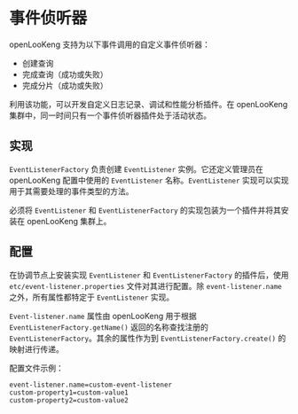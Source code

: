 

# 事件侦听器

openLooKeng 支持为以下事件调用的自定义事件侦听器：


-   创建查询
-   完成查询（成功或失败）
-   完成分片（成功或失败）

利用该功能，可以开发自定义日志记录、调试和性能分析插件。在 openLooKeng 集群中，同一时间只有一个事件侦听器插件处于活动状态。

## 实现

`EventListenerFactory` 负责创建 `EventListener` 实例。它还定义管理员在 openLooKeng 配置中使用的 `EventListener` 名称。`EventListener` 实现可以实现用于其需要处理的事件类型的方法。


必须将 `EventListener` 和 `EventListenerFactory` 的实现包装为一个插件并将其安装在 openLooKeng 集群上。

## 配置

在协调节点上安装实现 `EventListener` 和 `EventListenerFactory` 的插件后，使用 `etc/event-listener.properties` 文件对其进行配置。除 `event-listener.name` 之外，所有属性都特定于 `EventListener` 实现。

`Event-listener.name` 属性由 openLooKeng 用于根据 `EventListenerFactory.getName()` 返回的名称查找注册的 `EventListenerFactory`。其余的属性作为到 `EventListenerFactory.create()` 的映射进行传递。

配置文件示例：

``` properties
event-listener.name=custom-event-listener
custom-property1=custom-value1
custom-property2=custom-value2
```